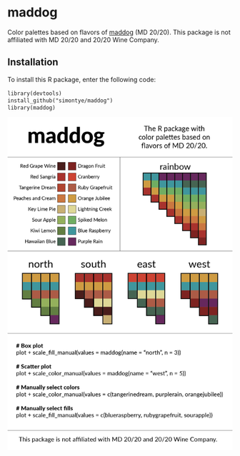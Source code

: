# maddog

Color palettes based on flavors of [maddog](http://www.ghettowine.com/maddog/) (MD 20/20). This package is not affiliated with MD 20/20 and 20/20 Wine Company.

## Installation
To install this R package, enter the following code:

```{r, echo = FALSE}
library(devtools)
install_github("simontye/maddog")
library(maddog)
```

![](https://github.com/simontye/maddog/blob/main/maddog-01.png?raw=true)